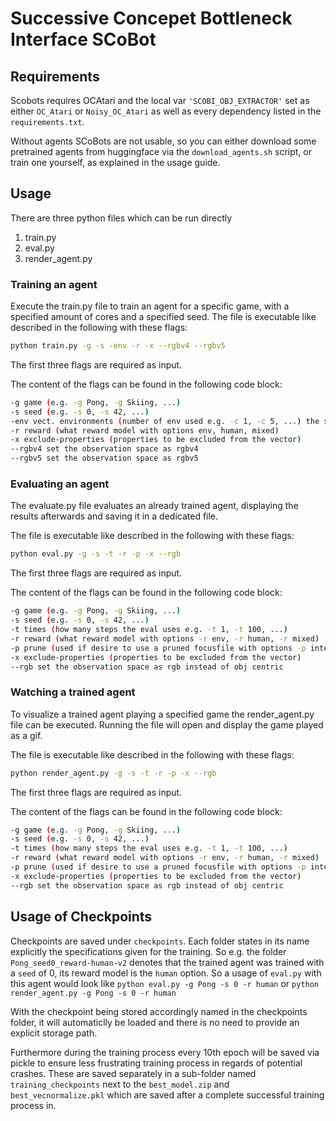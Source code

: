 # Successive Concepet Bottleneck Interface SCoBot
## Requirements
Scobots requires OCAtari and the local var ```'SCOBI_OBJ_EXTRACTOR'``` set as either ```OC_Atari``` or ```Noisy_OC_Atari``` as well as every dependency listed in the ```requirements.txt```.

Without agents SCoBots are not usable, so you can either download some pretrained agents from huggingface via the ```download_agents.sh``` script, or train one yourself, as explained in the usage guide.

## Usage
There are three python files which can be run directly
1. train.py
2. eval.py
3. render_agent.py

### Training an agent
Execute the train.py file to train an agent for a specific game, with a specified amount of cores and a specified seed.
The file is executable like described in the following with these flags:
```bash
python train.py -g -s -env -r -x --rgbv4 --rgbv5
```
The first three flags are required as input.

The content of the flags can be found in the following code block:
```bash
-g game (e.g. -g Pong, -g Skiing, ...)
-s seed (e.g. -s 0, -s 42, ...)
-env vect. environments (number of env used e.g. -c 1, -c 5, ...) the standard value is 8
-r reward (what reward model with options env, human, mixed)
-x exclude-properties (properties to be excluded from the vector)
--rgbv4 set the observation space as rgbv4
--rgbv5 set the observation space as rgbv5
```
### Evaluating an agent
The evaluate.py file evaluates an already trained agent, displaying the results afterwards and saving it in a dedicated file.

The file is executable like described in the following with these flags:
```bash
python eval.py -g -s -t -r -p -x --rgb
```
The first three flags are required as input.

The content of the flags can be found in the following code block:
```bash
-g game (e.g. -g Pong, -g Skiing, ...)
-s seed (e.g. -s 0, -s 42, ...)
-t times (how many steps the eval uses e.g. -t 1, -t 100, ...)
-r reward (what reward model with options -r env, -r human, -r mixed)
-p prune (used if desire to use a pruned focusfile with options -p internal, -p external)
-x exclude-properties (properties to be excluded from the vector)
--rgb set the observation space as rgb instead of obj centric
```

### Watching a trained agent
To visualize a trained agent playing a specified game the render_agent.py file can be executed.
Running the file will open and display the game played as a gif.

The file is executable like described in the following with these flags:
```bash
python render_agent.py -g -s -t -r -p -x --rgb
```
The first three flags are required as input.

The content of the flags can be found in the following code block:
```bash
-g game (e.g. -g Pong, -g Skiing, ...)
-s seed (e.g. -s 0, -s 42, ...)
-t times (how many steps the eval uses e.g. -t 1, -t 100, ...)
-r reward (what reward model with options -r env, -r human, -r mixed)
-p prune (used if desire to use a pruned focusfile with options -p internal, -p external)
-x exclude-properties (properties to be excluded from the vector)
--rgb set the observation space as rgb instead of obj centric
```

## Usage of Checkpoints
Checkpoints are saved under ```checkpoints```.
Each folder states in its name explicitly the specifications given for the training.
So e.g. the folder ```Pong_seed0_reward-human-v2``` denotes that the trained agent was trained with a ```seed``` of 0, its reward model is the ```human``` option.
So a usage of ```eval.py``` with this agent would look like ```python eval.py -g Pong -s 0 -r human``` or ```python render_agent.py -g Pong -s 0 -r human```

With the checkpoint being stored accordingly named in the checkpoints folder, it will automaticlly be loaded and there is no need to provide an explicit storage path.

Furthermore during the training process every 10th epoch will be saved via pickle to ensure less frustrating training process in regards of potential crashes. These are saved separately in a sub-folder named ```training_checkpoints``` next to the ```best_model.zip``` and ```best_vecnormalize.pkl``` which are saved after a complete successful training process in. 
